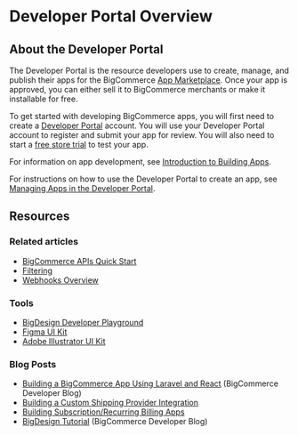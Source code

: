 # Developer Portal Overview

 

## About the Developer Portal

The Developer Portal is the resource developers use to create, manage, and publish their apps for the BigCommerce [App Marketplace](https://www.bigcommerce.com/apps/). Once your app is approved, you can either sell it to BigCommerce merchants or make it installable for free. 

To get started with developing BigCommerce apps, you will first need to create a [Developer Portal](https://devtools.bigcommerce.com/my/apps) account. You will use your Developer Portal account to register and submit your app for review. You will also need to start a [free store trial](https://www.bigcommerce.com/essentials/free-trial/) to test your app. 

For information on app development, see [Introduction to Building Apps](/api-docs/apps/guide/intro).

For instructions on how to use the Developer Portal to create an app, see [Managing Apps in the Developer Portal](/api-docs/apps/guide/developer-portal).

## Resources

### Related articles

* [BigCommerce APIs Quick Start](/api-docs/getting-started/making-requests)
* [Filtering](/api-docs/getting-started/filtering)
* [Webhooks Overview](/api-docs/store-management/webhooks/overview)

### Tools
* [BigDesign Developer Playground](/big-design/)
* [Figma UI Kit](https://www.figma.com/file/jTVuUkiZ1j3rux8WHG4IKK/BigDesign-UI-Kit?node-id=0%3A1/duplicate)
* [Adobe Illustrator UI Kit](https://design.bigcommerce.com/bigdesign-ui-kit)

### Blog Posts

* [Building a BigCommerce App Using Laravel and React](https://medium.com/bigcommerce-developer-blog/building-a-bigcommerce-app-using-laravel-and-react-711ceceb5006) (BigCommerce Developer Blog)
* [Building a Custom Shipping Provider Integration](https://medium.com/bigcommerce-developer-blog/byo-custom-solutions-with-the-bigcommerce-shipping-provider-api-9ff9fcf4e1a3)
* [Building Subscription/Recurring Billing Apps](https://medium.com/bigcommerce-developer-blog/payments-api-build-headless-checkouts-and-recurring-billing-apps-on-bigcommerce-a4c556df1f0)
* [BigDesign Tutorial](https://medium.com/bigcommerce-developer-blog/bigdesign-build-native-looking-uis-with-the-bigcommerce-design-system-fb06a01a24f2) (BigCommerce Developer Blog)
